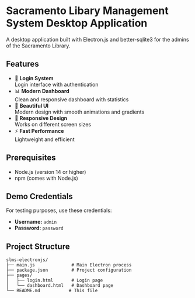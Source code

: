 # Sacramento Libary Management System Desktop Application

A desktop application built with Electron.js and better-sqlite3 for the admins of the Sacramento Library.

## Features

- 🔐 **Login System**  
  Login interface with authentication
- 📊 **Modern Dashboard**  
  Clean and responsive dashboard with statistics
- 🎨 **Beautiful UI**  
  Modern design with smooth animations and gradients
- 📱 **Responsive Design**  
  Works on different screen sizes
- ⚡ **Fast Performance**  
  Lightweight and efficient

## Prerequisites

- Node.js (version 14 or higher)
- npm (comes with Node.js)


## Demo Credentials

For testing purposes, use these credentials:

- **Username:** `admin`
- **Password:** `password`

## Project Structure

```
slms-electronjs/
├── main.js              # Main Electron process
├── package.json         # Project configuration
├── pages/
│   ├── login.html       # Login page
│   └── dashboard.html   # Dashboard page
└── README.md           # This file
```

